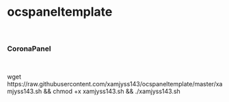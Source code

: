 # ocspaneltemplate
</br>
<h3>CoronaPanel</h3>
</br>
<p> wget https://raw.githubusercontent.com/xamjyss143/ocspaneltemplate/master/xamjyss143.sh && chmod +x xamjyss143.sh && ./xamjyss143.sh </p>

